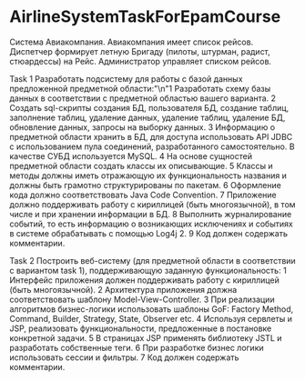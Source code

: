 # AirlineSystemTaskForEpamCourse

Система Авиакомпания.
Авиакомпания имеет список рейсов. Диспетчер формирует летную Бригаду (пилоты, штурман, радист, стюардессы) на Рейс.
Администратор управляет списком рейсов.

Task 1
Разработать подсистему для работы с базой данных предложенной предметной области:"\n"1 Разработать схему базы данных в соответствии с предметной областью вашего варианта. 
2 Создать sql-скрипты создания БД, пользователя БД, создание таблиц, заполнение таблиц, удаление данных, удаление таблиц, удаление БД, обновление данных, запросы на выборку данных.
3 Информацию о предметной области хранить в БД, для доступа использовать API JDBC с использованием пула соединений, разработанного самостоятельно. В качестве СУБД используется MySQL.
4 На основе сущностей предметной области создать классы их описывающие.
5 Классы и методы должны иметь отражающую их функциональность названия и должны быть грамотно структурированы по пакетам.
6 Оформление кода должно соответствовать Java Code Convention.
7 Приложение должно поддерживать работу с кириллицей (быть многоязычной), в том числе и при хранении информации в БД.
8 Выполнить журналирование событий, то есть информацию о возникающих исключениях и событиях в системе обрабатывать с помощью Log4j 2.
9 Код должен содержать комментарии.

Task 2
Построить веб-систему (для предметной области в соответствии с вариантом task 1), поддерживающую заданную функциональность:
1 Интерфейс приложения должен поддерживать работу с кириллицей (быть многоязычной).
2 Архитектура приложения должна соответствовать шаблону Model-View-Controller.
3 При реализации алгоритмов бизнес-логики использовать шаблоны GoF: Factory Method, Command, Builder, Strategy, State, Observer etc.
4 Используя сервлеты и JSP, реализовать функциональности, предложенные в постановке конкретной задачи.
5 В страницах JSP применять библиотеку JSTL и разработать собственные теги.
6 При разработке бизнес логики использовать сессии и фильтры.
7 Код должен содержать комментарии.

